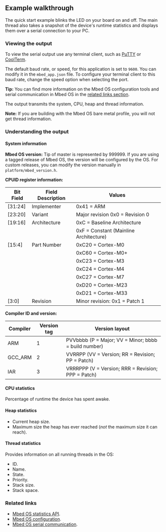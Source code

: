 ## Example walkthrough

The quick start example blinks the LED on your board on and off. The main thread also takes a snapshot of the device's runtime statistics and displays them over a serial connection to your PC.

### Viewing the output

To view the serial output use any terminal client, such as [PuTTY](http://www.putty.org/) or [CoolTerm](http://freeware.the-meiers.org/).

The default baud rate, or speed, for this application is set to `9600`. You can modify it in the `mbed_app.json` file. To configure your terminal client to this baud rate, change the speed option when selecting the port.

<span class="tips">**Tip:** You can find more information on the Mbed OS configuration tools and serial communication in Mbed OS in the [related links section](#related-links).</span>

The output transmits the system, CPU, heap and thread information. 

<span class="notes">**Note:** If you are building with the Mbed OS bare metal profile, you will not get thread information.</span>

### Understanding the output

#### System information

**Mbed OS version:** Tip of master is represented by 999999. If you are using a tagged release of Mbed OS, the version will be configured by the OS. For custom releases, you can modify the version manually in `platform/mbed_version.h`.

**CPUID register information:**

| Bit Field | Field Description | Values |
| --------- | ----------------- | ------ |
|[31:24]    | Implementer       | 0x41 = ARM |
|[23:20]    | Variant           | Major revision 0x0  =  Revision 0 |
|[19:16]    | Architecture      | 0xC  = Baseline Architecture |
|           |                   | 0xF  = Constant (Mainline Architecture) |
|[15:4]     | Part Number       | 0xC20 =  Cortex-M0 |
|           |                   | 0xC60 = Cortex-M0+ |
|           |                   | 0xC23 = Cortex-M3  |
|           |                   | 0xC24 = Cortex-M4  |
|           |                   | 0xC27 = Cortex-M7  |
|           |                   | 0xD20 = Cortex-M23 |
|           |                   | 0xD21 = Cortex-M33 |
|[3:0]      | Revision          | Minor revision: 0x1 = Patch 1 |

**Compiler ID and version:**

| Compiler | Version tag | Version layout |
| -------- | ----------- | -------------- |
| ARM      | 1           | PVVbbbb (P = Major; VV = Minor; bbbb = build number) |
| GCC_ARM  | 2           | VVRRPP  (VV = Version; RR = Revision; PP = Patch)    |
| IAR      | 3           | VRRRPPP (V = Version; RRR = Revision; PPP = Patch)   |


#### CPU statistics

Percentage of runtime the device has spent awake.

#### Heap statistics

- Current heap size.
- Maximum size the heap has ever reached (*not* the maximum size it can reach).

#### Thread statistics

Provides information on all running threads in the OS:

- ID.
- Name.
- State.
- Priority.
- Stack size.
- Stack space.

### Related links

- [Mbed OS statistics API](../apis/mbed-statistics.html).
- [Mbed OS configuration](../reference/configuration.html).
- [Mbed OS serial communication](../tutorials/serial-communication.html).
